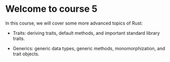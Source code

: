 # Welcome to course 5

In this course, we will cover some more advanced topics of Rust:

* Traits: deriving traits, default methods, and important standard library
  traits.

* Generics: generic data types, generic methods, monomorphization, and trait
  objects.


